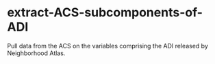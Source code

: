# extract-ACS-subcomponents-of-ADI
Pull data from the ACS on the variables comprising the ADI released by Neighborhood Atlas.

